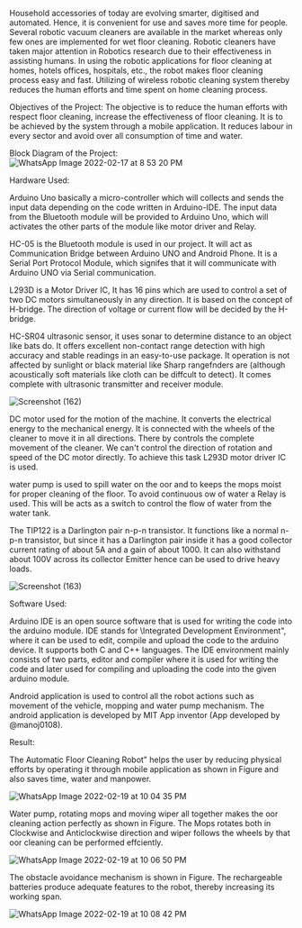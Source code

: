 Household accessories of today are evolving smarter, digitised and automated. Hence, it
is convenient for use and saves more time for people. Several robotic vacuum cleaners
are available in the market whereas only few ones are implemented for wet floor cleaning.
Robotic cleaners have taken major attention in Robotics research due to their effectiveness
in assisting humans. In using the robotic applications for floor cleaning at homes, hotels
offices, hospitals, etc., the robot makes floor cleaning process easy and fast. Utilizing of
wireless robotic cleaning system thereby reduces the human efforts and time spent on
home cleaning process.


Objectives of the Project:
The objective is to reduce the human efforts with respect floor cleaning, increase the
effectiveness of floor cleaning. It is to be achieved by the system through a mobile application. It reduces labour in every sector and avoid over all consumption of time and water.

Block Diagram of the Project:
![WhatsApp Image 2022-02-17 at 8 53 20 PM](https://user-images.githubusercontent.com/99895380/154513232-39264e94-a780-44dc-bb03-9c02f9ec218d.jpeg)


Hardware Used:

Arduino Uno basically a micro-controller which will collects and sends the input data depending on the code written in Arduino-IDE. The input data from the Bluetooth module
will be provided to Arduino Uno, which will activates the other parts of the module like
motor driver and Relay.


HC-05 is the Bluetooth module is used in our project. It will act as Communication
Bridge between Arduino UNO and Android Phone. It is a Serial Port Protocol Module,
which signifes that it will communicate with Arduino UNO via Serial communication.


L293D is a Motor Driver IC, It has 16 pins which are used to control a set of two DC motors
simultaneously in any direction. It is based on the concept of H-bridge. The direction of
voltage or current flow will be decided by the H-bridge.


HC-SR04 ultrasonic sensor, it uses sonar to determine distance to
an object like bats do. It offers excellent non-contact range detection with high accuracy
and stable readings in an easy-to-use package. It operation is not affected by sunlight or
black material like Sharp rangefnders are (although acoustically soft materials like cloth
can be diffcult to detect). It comes complete with ultrasonic transmitter and receiver
module.

![Screenshot (162)](https://user-images.githubusercontent.com/99895380/154809242-641c9ca1-cccf-4bef-a0a3-36ec4eace8c9.png)

DC motor used for the motion of the machine.
It converts the electrical energy to the mechanical energy. It is connected with the wheels
of the cleaner to move it in all directions. There by controls the complete movement of
the cleaner. We can't control the direction of rotation and speed of the DC motor directly.
To achieve this task L293D motor driver IC is used.

water pump is used to spill water on the 
oor and to keeps the mops moist for
proper cleaning of the 
floor. To avoid continuous 
ow of water a Relay is used. This will
be acts as a switch to control the 
flow of water from the water tank.

The TIP122 is a Darlington pair n-p-n transistor. It functions like a normal n-p-n transistor, but since it has a Darlington pair inside it has a good collector current rating of about 5A and a gain of about 1000. It can also withstand about 100V across its collector Emitter hence can be used to drive heavy loads.

![Screenshot (163)](https://user-images.githubusercontent.com/99895380/154809428-b3cd2c39-99af-4fa6-a3a7-db636eb4a222.png)

Software Used:

Arduino IDE is an open source software that is used for writing the code into the arduino
module. IDE stands for \Integrated Development Environment", where it can be used to
edit, compile and upload the code to the arduino device. It supports both C and C++
languages. The IDE environment mainly consists of two parts, editor and compiler where
it is used for writing the code and later used for compiling and uploading the code into
the given arduino module.

Android application is used to control all the robot actions such as movement of the
vehicle, mopping and water pump mechanism. The android application is developed by MIT App inventor (App developed by @manoj0108).


Result:

The Automatic Floor Cleaning Robot" helps the user by reducing physical efforts by
operating it through mobile application as shown in Figure and also saves time, water
and manpower.

![WhatsApp Image 2022-02-19 at 10 04 35 PM](https://user-images.githubusercontent.com/99895380/154809802-96756f19-6ed2-4f54-aa59-ad6cf8edace8.jpeg)

Water pump, rotating mops and moving wiper all together makes the 
oor cleaning action
perfectly as shown in Figure. The Mops rotates both in Clockwise and Anticlockwise
direction and wiper follows the wheels by that 
oor cleaning can be performed effciently.

![WhatsApp Image 2022-02-19 at 10 06 50 PM](https://user-images.githubusercontent.com/99895380/154809853-6e625dee-6284-466d-bedc-f40539410490.jpeg)

The obstacle avoidance mechanism is shown in Figure. The rechargeable batteries produce adequate features to the robot, thereby increasing its working span.

![WhatsApp Image 2022-02-19 at 10 08 42 PM](https://user-images.githubusercontent.com/99895380/154809947-9520dc55-accb-4b55-ba8d-f6daa8657060.jpeg)
